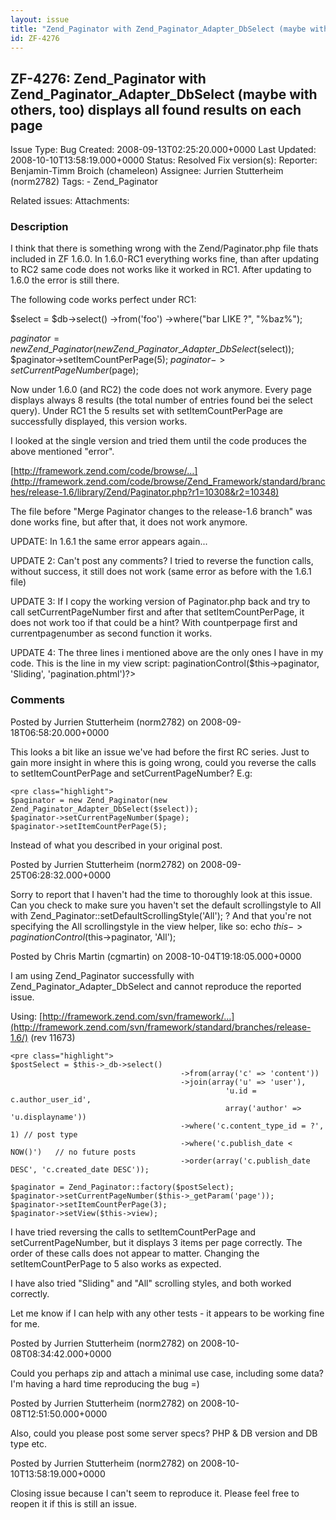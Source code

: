 ```yaml
---
layout: issue
title: "Zend_Paginator with Zend_Paginator_Adapter_DbSelect (maybe with others, too) displays all found results on each page"
id: ZF-4276
---
```


ZF-4276: Zend\_Paginator with Zend\_Paginator\_Adapter\_DbSelect (maybe with others, too) displays all found results on each page
---------------------------------------------------------------------------------------------------------------------------------

 Issue Type: Bug Created: 2008-09-13T02:25:20.000+0000 Last Updated: 2008-10-10T13:58:19.000+0000 Status: Resolved Fix version(s): 
 Reporter:  Benjamin-Timm Broich (chameleon)  Assignee:  Jurrien Stutterheim (norm2782)  Tags: - Zend\_Paginator
 
 Related issues: 
 Attachments: 
### Description

I think that there is something wrong with the Zend/Paginator.php file thats included in ZF 1.6.0. In 1.6.0-RC1 everything works fine, than after updating to RC2 same code does not works like it worked in RC1. After updating to 1.6.0 the error is still there.

The following code works perfect under RC1:

$select = $db->select() ->from('foo') ->where("bar LIKE ?", "%baz%");

$paginator = new Zend\_Paginator(new Zend\_Paginator\_Adapter\_DbSelect($select)); $paginator->setItemCountPerPage(5); $paginator->setCurrentPageNumber($page);

Now under 1.6.0 (and RC2) the code does not work anymore. Every page displays always 8 results (the total number of entries found bei the select query). Under RC1 the 5 results set with setItemCountPerPage are successfully displayed, this version works.

I looked at the single version and tried them until the code produces the above mentioned "error".

[http://framework.zend.com/code/browse/…](http://framework.zend.com/code/browse/Zend_Framework/standard/branches/release-1.6/library/Zend/Paginator.php?r1=10308&r2=10348)

The file before "Merge Paginator changes to the release-1.6 branch" was done works fine, but after that, it does not work anymore.

UPDATE: In 1.6.1 the same error appears again...

UPDATE 2: Can't post any comments? I tried to reverse the function calls, without success, it still does not work (same error as before with the 1.6.1 file)

UPDATE 3: If I copy the working version of Paginator.php back and try to call setCurrentPageNumber first and after that setItemCountPerPage, it does not work too if that could be a hint? With countperpage first and currentpagenumber as second function it works.

UPDATE 4: The three lines i mentioned above are the only ones I have in my code. This is the line in my view script: <?=$this->paginationControl($this->paginator, 'Sliding', 'pagination.phtml')?>

 

 

### Comments

Posted by Jurrien Stutterheim (norm2782) on 2008-09-18T06:58:20.000+0000

This looks a bit like an issue we've had before the first RC series. Just to gain more insight in where this is going wrong, could you reverse the calls to setItemCountPerPage and setCurrentPageNumber? E.g:

 
    <pre class="highlight">
    $paginator = new Zend_Paginator(new Zend_Paginator_Adapter_DbSelect($select));
    $paginator->setCurrentPageNumber($page);
    $paginator->setItemCountPerPage(5);


Instead of what you described in your original post.

 

 

Posted by Jurrien Stutterheim (norm2782) on 2008-09-25T06:28:32.000+0000

Sorry to report that I haven't had the time to thoroughly look at this issue. Can you check to make sure you haven't set the default scrollingstyle to All with Zend\_Paginator::setDefaultScrollingStyle('All'); ? And that you're not specifying the All scrollingstyle in the view helper, like so: echo $this->paginationControl($this->paginator, 'All');

 

 

Posted by Chris Martin (cgmartin) on 2008-10-04T19:18:05.000+0000

I am using Zend\_Paginator successfully with Zend\_Paginator\_Adapter\_DbSelect and cannot reproduce the reported issue.

Using: [http://framework.zend.com/svn/framework/…](http://framework.zend.com/svn/framework/standard/branches/release-1.6/) (rev 11673)

 
    <pre class="highlight">
    $postSelect = $this->_db->select()
                                          ->from(array('c' => 'content'))
                                          ->join(array('u' => 'user'),
                                                    'u.id = c.author_user_id',
                                                    array('author' => 'u.displayname'))
                                          ->where('c.content_type_id = ?', 1) // post type
                                          ->where('c.publish_date < NOW()')   // no future posts
                                          ->order(array('c.publish_date DESC', 'c.created_date DESC'));
    
    $paginator = Zend_Paginator::factory($postSelect);
    $paginator->setCurrentPageNumber($this->_getParam('page'));
    $paginator->setItemCountPerPage(3);
    $paginator->setView($this->view);


I have tried reversing the calls to setItemCountPerPage and setCurrentPageNumber, but it displays 3 items per page correctly. The order of these calls does not appear to matter. Changing the setItemCountPerPage to 5 also works as expected.

I have also tried "Sliding" and "All" scrolling styles, and both worked correctly.

Let me know if I can help with any other tests - it appears to be working fine for me.

 

 

Posted by Jurrien Stutterheim (norm2782) on 2008-10-08T08:34:42.000+0000

Could you perhaps zip and attach a minimal use case, including some data? I'm having a hard time reproducing the bug =)

 

 

Posted by Jurrien Stutterheim (norm2782) on 2008-10-08T12:51:50.000+0000

Also, could you please post some server specs? PHP & DB version and DB type etc.

 

 

Posted by Jurrien Stutterheim (norm2782) on 2008-10-10T13:58:19.000+0000

Closing issue because I can't seem to reproduce it. Please feel free to reopen it if this is still an issue.

 

 